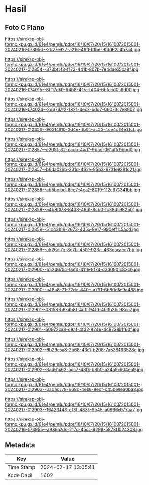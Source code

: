 # Hasil

## Foto C Plano

https://sirekap-obj-formc.kpu.go.id/61e4/pemilu/pdpr/16/10/07/20/15/1610072015001-20240216-073950--2b27e927-a216-48ff-b1be-9fdd62b4b7a4.jpg

https://sirekap-obj-formc.kpu.go.id/61e4/pemilu/pdpr/16/10/07/20/15/1610072015001-20240217-012854--373bfbf3-f173-441b-807b-7e4dae35ca9f.jpg

https://sirekap-obj-formc.kpu.go.id/61e4/pemilu/pdpr/16/10/07/20/15/1610072015001-20240216-074015--8ff17d60-64b8-4f7c-bf04-6bfccd0b6d00.jpg

https://sirekap-obj-formc.kpu.go.id/61e4/pemilu/pdpr/16/10/07/20/15/1610072015001-20240216-074024--2d6797f2-1821-4ec8-bdd7-06073d7e8607.jpg

https://sirekap-obj-formc.kpu.go.id/61e4/pemilu/pdpr/16/10/07/20/15/1610072015001-20240217-012856--96514810-3d4e-4b04-ac55-4ce4d34e2fcf.jpg

https://sirekap-obj-formc.kpu.go.id/61e4/pemilu/pdpr/16/10/07/20/15/1610072015001-20240217-012857--e2051c32-cacb-4ad7-9bac-061affc9bbd0.jpg

https://sirekap-obj-formc.kpu.go.id/61e4/pemilu/pdpr/16/10/07/20/15/1610072015001-20240217-012857--b6da096b-231d-462e-95b3-9731e9281c21.jpg

https://sirekap-obj-formc.kpu.go.id/61e4/pemilu/pdpr/16/10/07/20/15/1610072015001-20240217-012858--ab5bcfbd-8ce7-4ca2-8019-112c973341bb.jpg

https://sirekap-obj-formc.kpu.go.id/61e4/pemilu/pdpr/16/10/07/20/15/1610072015001-20240217-012858--54b8f073-8438-46d1-8cb0-fc38d5982501.jpg

https://sirekap-obj-formc.kpu.go.id/61e4/pemilu/pdpr/16/10/07/20/15/1610072015001-20240217-012859--51c43819-2673-435a-9e17-990eff1c5acd.jpg

https://sirekap-obj-formc.kpu.go.id/61e4/pemilu/pdpr/16/10/07/20/15/1610072015001-20240217-012859--a526cf7e-8c7b-4501-923a-463eaeaec7bb.jpg

https://sirekap-obj-formc.kpu.go.id/61e4/pemilu/pdpr/16/10/07/20/15/1610072015001-20240217-012900--b524675c-0afd-4116-9f74-c3d0901c83cb.jpg

https://sirekap-obj-formc.kpu.go.id/61e4/pemilu/pdpr/16/10/07/20/15/1610072015001-20240217-012900--a48a8e71-72de-440e-a791-6b80d8c9a488.jpg

https://sirekap-obj-formc.kpu.go.id/61e4/pemilu/pdpr/16/10/07/20/15/1610072015001-20240217-012901--081587b6-4b8f-4c1f-941d-4b3b3bc98cc7.jpg

https://sirekap-obj-formc.kpu.go.id/61e4/pemilu/pdpr/16/10/07/20/15/1610072015001-20240217-012901--509723a8-c8af-4f32-8246-4c873861f63f.jpg

https://sirekap-obj-formc.kpu.go.id/61e4/pemilu/pdpr/16/10/07/20/15/1610072015001-20240217-012902--6b29c5a8-2b68-43e1-b208-7a538463528e.jpg

https://sirekap-obj-formc.kpu.go.id/61e4/pemilu/pdpr/16/10/07/20/15/1610072015001-20240217-012902--3ad61462-acc7-43f6-b3b0-a24a9e604ea9.jpg

https://sirekap-obj-formc.kpu.go.id/61e4/pemilu/pdpr/16/10/07/20/15/1610072015001-20240217-012903--0a0ac578-668c-4eb6-8ecf-c45be0ea0ba8.jpg

https://sirekap-obj-formc.kpu.go.id/61e4/pemilu/pdpr/16/10/07/20/15/1610072015001-20240217-012903--16423443-ef3f-4835-9b45-a0966e077aa7.jpg

https://sirekap-obj-formc.kpu.go.id/61e4/pemilu/pdpr/16/10/07/20/15/1610072015001-20240216-073955--a939a2dc-217d-45cc-9298-5873f1024308.jpg


## Metadata

| Key        | Value               |
| ---------- | ------------------- |
| Time Stamp | 2024-02-17 13:05:41 |
| Kode Dapil | 1602                |



